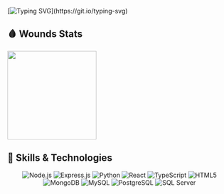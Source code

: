 [![Typing SVG](https://readme-typing-svg.demolab.com?font=Fira+Code&weight=600&duration=6000&pause=1500&color=F70404&background=F6FAFF00&random=true&width=435&lines=I'm+a+Backend+Developer.;Falling,+learning,+and+moving+forward.;Still+standing,+still+coding.)](https://git.io/typing-svg)
## 🩸 Wounds Stats

<a href="https://github.com/anuraghazra/convoychat">
  <img height=200 align="center" src="https://github-readme-stats.vercel.app/api/top-langs?username=Shitdogg&layout=compact&theme=tokyonight&langs_count=8&card_width=320" />
</a>

## 🚀 Skills & Technologies

<p align="center">
  <!-- Backend -->
  <img src="https://img.shields.io/badge/Node.js-339933?style=for-the-badge&logo=nodedotjs&logoColor=white" alt="Node.js" />
  <img src="https://img.shields.io/badge/Express.js-000000?style=for-the-badge&logo=express&logoColor=white" alt="Express.js" />
  <img src="https://img.shields.io/badge/Python-3776AB?style=for-the-badge&logo=python&logoColor=white" alt="Python" />
  
  <!-- Frontend -->
  <img src="https://img.shields.io/badge/React-20232A?style=for-the-badge&logo=react&logoColor=61DAFB" alt="React" />
  <img src="https://img.shields.io/badge/TypeScript-007ACC?style=for-the-badge&logo=typescript&logoColor=white" alt="TypeScript" />
  <img src="https://img.shields.io/badge/HTML5-E34F26?style=for-the-badge&logo=html5&logoColor=white" alt="HTML5" />
  
  <!-- Databases -->
  <img src="https://img.shields.io/badge/MongoDB-4EA94B?style=for-the-badge&logo=mongodb&logoColor=white" alt="MongoDB" />
  <img src="https://img.shields.io/badge/MySQL-005C84?style=for-the-badge&logo=mysql&logoColor=white" alt="MySQL" />
  <img src="https://img.shields.io/badge/PostgreSQL-316192?style=for-the-badge&logo=postgresql&logoColor=white" alt="PostgreSQL" />
  <img src="https://img.shields.io/badge/Microsoft_SQL_Server-CC2927?style=for-the-badge&logo=microsoft-sql-server&logoColor=white" alt="SQL Server" />
</p>

<!--
## 📝 Activity
![GitHub Contributions](https://github-readme-activity-graph.cyclic.app/graph?username=Shitdogg&theme=dracula)
-->

<!--
## ⏳ Wakatime Stats
![Wakatime Stats](https://wakatime.com/share/@<your_username>/<your_wakatime_graph>.svg)
-->

<!--
## 🔍 About Me
- 🔭 I'm currently working on ...
- 🌱 I'm currently learning ...
- 👯 I'm looking to collaborate on ...
- 🤔 I'm looking for help with ...
- 💬 Ask me about ...
- 📫 How to reach me: ...
- 😄 Pronouns: ...
- ⚡ Fun fact: ...


<div align="center">
  
  
  [![GitHub followers](https://img.shields.io/github/followers/Shitdogg?style=social)](https://github.com/Shitdogg)
  
</div>
-->
